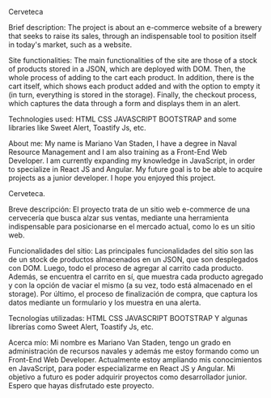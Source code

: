 Cerveteca

Brief description: The project is about an e-commerce website of a brewery that seeks to raise its sales, through an indispensable tool to position itself in today's market, such as a website.

Site functionalities: The main functionalities of the site are those of a stock of products stored in a JSON, which are deployed with DOM. Then, the whole process of adding to the cart each product. In addition, there is the cart itself, which shows each product added and with the option to empty it (in turn, everything is stored in the storage). Finally, the checkout process, which captures the data through a form and displays them in an alert.

Technologies used: HTML CSS JAVASCRIPT BOOTSTRAP and some libraries like Sweet Alert, Toastify Js, etc.

About me: My name is Mariano Van Staden, I have a degree in Naval Resource Management and I am also training as a Front-End Web Developer. I am currently expanding my knowledge in JavaScript, in order to specialize in React JS and Angular. My future goal is to be able to acquire projects as a junior developer. 
I hope you enjoyed this project.



Cerveteca.

Breve descripción: El proyecto trata de un sitio web e-commerce de una cervecería que busca alzar sus ventas, mediante una herramienta indispensable para posicionarse en el mercado actual, como lo es un sitio web.

Funcionalidades del sitio: Las principales funcionalidades del sitio son las de un stock de productos almacenados en un JSON, que son desplegados con DOM. Luego, todo el proceso de agregar al carrito cada producto. Además, se encuentra el carrito en sí, que muestra cada producto agregado y con la opción de vaciar el mismo (a su vez, todo está almacenado en el storage). Por último, el proceso de finalización de compra, que captura los datos mediante un formulario y los muestra en una alerta.

Tecnologías utilizadas: HTML CSS JAVASCRIPT BOOTSTRAP Y algunas librerías como Sweet Alert, Toastify Js, etc.

Acerca mío: Mi nombre es Mariano Van Staden,  tengo un grado en administración de recursos navales y además me estoy formando como un Front-End Web Developer. Actualmente estoy ampliando mis conocimientos en JavaScript, para poder especializarme en React JS y Angular. Mi objetivo a futuro es poder adquirir proyectos como desarrollador junior. 
Espero que hayas disfrutado este proyecto.
